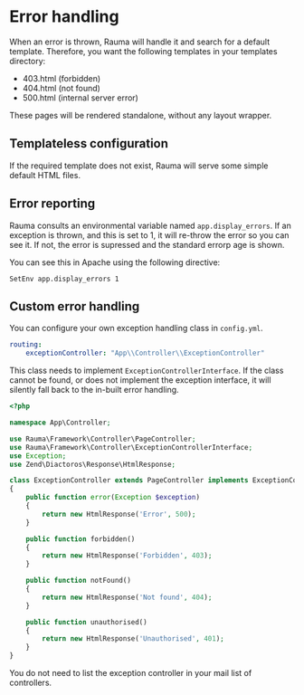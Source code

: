 Error handling
==============

When an error is thrown, Rauma will handle it and search for a default template. Therefore, you want the following templates in your templates directory:

* 403.html (forbidden)
* 404.html (not found)
* 500.html (internal server error)

These pages will be rendered standalone, without any layout wrapper.

Templateless configuration
--------------------------

If the required template does not exist, Rauma will serve some simple default HTML files.

Error reporting
---------------

Rauma consults an environmental variable named `app.display_errors`. If an exception is thrown, and this is set to 1, it will re-throw the error so you can see it. If not, the error is supressed and the standard errorp age is shown.

You can see this in Apache using the following directive:

    SetEnv app.display_errors 1

Custom error handling
---------------------

You can configure your own exception handling class in `config.yml`.

```yaml
routing:
    exceptionController: "App\\Controller\\ExceptionController"
```

This class needs to implement `ExceptionControllerInterface`. If the class cannot be found, or does not implement the exception interface, it will silently fall back to the in-built error handling.

```php
<?php

namespace App\Controller;

use Rauma\Framework\Controller\PageController;
use Rauma\Framework\Controller\ExceptionControllerInterface;
use Exception;
use Zend\Diactoros\Response\HtmlResponse;

class ExceptionController extends PageController implements ExceptionControllerInterface
{
    public function error(Exception $exception)
    {
        return new HtmlResponse('Error', 500);
    }

    public function forbidden()
    {
        return new HtmlResponse('Forbidden', 403);
    }

    public function notFound()
    {
        return new HtmlResponse('Not found', 404);
    }

    public function unauthorised()
    {
        return new HtmlResponse('Unauthorised', 401);
    }
}
```

You do not need to list the exception controller in your mail list of controllers.
